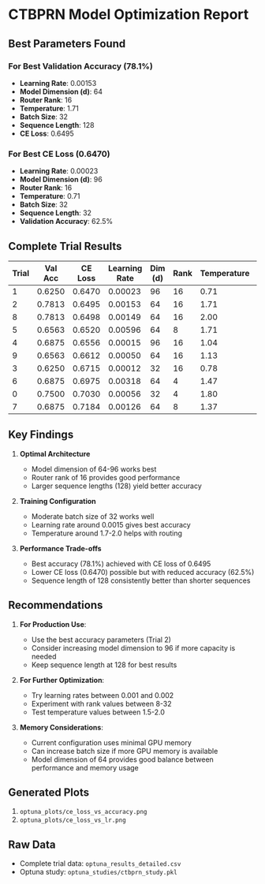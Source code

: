 # CTBPRN Model Optimization Report

## Best Parameters Found

### For Best Validation Accuracy (78.1%)
- **Learning Rate**: 0.00153
- **Model Dimension (d)**: 64
- **Router Rank**: 16
- **Temperature**: 1.71
- **Batch Size**: 32
- **Sequence Length**: 128
- **CE Loss**: 0.6495

### For Best CE Loss (0.6470)
- **Learning Rate**: 0.00023
- **Model Dimension (d)**: 96
- **Router Rank**: 16
- **Temperature**: 0.71
- **Batch Size**: 32
- **Sequence Length**: 32
- **Validation Accuracy**: 62.5%

## Complete Trial Results

| Trial | Val Acc | CE Loss | Learning Rate | Dim (d) | Rank | Temperature | Batch Size | Seq Len |
|-------|---------|---------|---------------|---------|------|-------------|------------|---------|
| 1 | 0.6250 | 0.6470 | 0.00023 | 96 | 16 | 0.71 | 32 | 32 |
| 2 | 0.7813 | 0.6495 | 0.00153 | 64 | 16 | 1.71 | 32 | 128 |
| 8 | 0.7813 | 0.6498 | 0.00149 | 64 | 16 | 2.00 | 32 | 128 |
| 5 | 0.6563 | 0.6520 | 0.00596 | 64 | 8 | 1.71 | 32 | 64 |
| 4 | 0.6875 | 0.6556 | 0.00015 | 96 | 16 | 1.04 | 16 | 128 |
| 9 | 0.6563 | 0.6612 | 0.00050 | 64 | 16 | 1.13 | 32 | 128 |
| 3 | 0.6250 | 0.6715 | 0.00012 | 32 | 16 | 0.78 | 8 | 128 |
| 6 | 0.6875 | 0.6975 | 0.00318 | 64 | 4 | 1.47 | 32 | 128 |
| 0 | 0.7500 | 0.7030 | 0.00056 | 32 | 4 | 1.80 | 16 | 32 |
| 7 | 0.6875 | 0.7184 | 0.00126 | 64 | 8 | 1.37 | 8 | 64 |

## Key Findings

1. **Optimal Architecture**
   - Model dimension of 64-96 works best
   - Router rank of 16 provides good performance
   - Larger sequence lengths (128) yield better accuracy

2. **Training Configuration**
   - Moderate batch size of 32 works well
   - Learning rate around 0.0015 gives best accuracy
   - Temperature around 1.7-2.0 helps with routing

3. **Performance Trade-offs**
   - Best accuracy (78.1%) achieved with CE loss of 0.6495
   - Lower CE loss (0.6470) possible but with reduced accuracy (62.5%)
   - Sequence length of 128 consistently better than shorter sequences

## Recommendations

1. **For Production Use**:
   - Use the best accuracy parameters (Trial 2)
   - Consider increasing model dimension to 96 if more capacity is needed
   - Keep sequence length at 128 for best results

2. **For Further Optimization**:
   - Try learning rates between 0.001 and 0.002
   - Experiment with rank values between 8-32
   - Test temperature values between 1.5-2.0

3. **Memory Considerations**:
   - Current configuration uses minimal GPU memory
   - Can increase batch size if more GPU memory is available
   - Model dimension of 64 provides good balance between performance and memory usage

## Generated Plots

1. `optuna_plots/ce_loss_vs_accuracy.png`
2. `optuna_plots/ce_loss_vs_lr.png`

## Raw Data
- Complete trial data: `optuna_results_detailed.csv`
- Optuna study: `optuna_studies/ctbprn_study.pkl`
